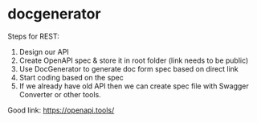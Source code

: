 # docgenerator

Steps for REST:
1) Design our API 
2) Create OpenAPI spec & store it in root folder (link needs to be public)
3) Use DocGenerator to generate doc form spec based on direct link
3) Start coding based on the spec
4) If we already have old API then we can create spec file with Swagger Converter or other tools.


Good link:
https://openapi.tools/
